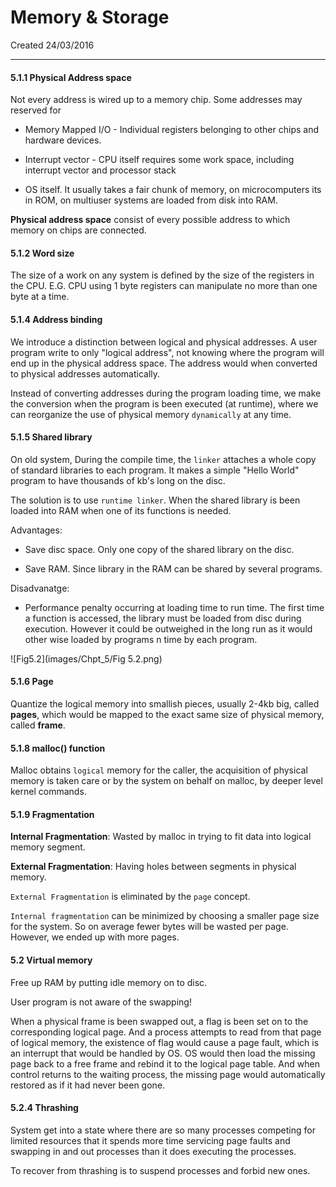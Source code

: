 # Memory & Storage
Created 24/03/2016

---

#### 5.1.1 Physical Address space

Not every address is wired up to a memory chip. Some addresses may reserved for

- Memory Mapped I/O - Individual registers belonging to other chips and hardware devices.

- Interrupt vector - CPU itself requires some work space, including interrupt vector and processor stack

- OS itself. It usually takes a fair chunk of memory, on microcomputers its in ROM, on multiuser systems are loaded from disk into RAM.

**Physical address space** consist of every possible address to which memory on chips are connected.


#### 5.1.2 Word size

The size of a work on any system is defined by the size of the registers in the CPU. E.G. CPU using 1 byte registers can manipulate no more than one byte at a time.

#### 5.1.4 Address binding

We introduce a distinction between logical and physical addresses. A user program write to only "logical address", not knowing where the program will end up in the physical address space. The address would when converted to physical addresses automatically.

Instead of converting addresses during the program loading time, we make the conversion when the program is been executed (at runtime), where we can reorganize the use of physical memory `dynamically` at any time.

#### 5.1.5 Shared library

On old system, During the compile time, the `linker` attaches a whole copy of standard libraries to each program. It makes a simple "Hello World" program to have thousands of kb's long on the disc.

The solution is to use `runtime linker`. When the shared library is been loaded into RAM when one of its functions is needed.

Advantages:

- Save disc space. Only one copy of the shared library on the disc.

- Save RAM. Since library in the RAM can be shared by several programs.

Disadvanatge:

- Performance penalty occurring at loading time to run time. The first time a function is accessed, the library must be loaded from disc during execution. However it could be outweighed in the long run as it would other wise loaded by programs n time by each program.

![Fig5.2](images/Chpt_5/Fig 5.2.png)

#### 5.1.6 Page

Quantize the logical memory into smallish pieces, usually 2-4kb big, called **pages**, which would be mapped to the exact same size of physical memory, called **frame**.

#### 5.1.8 malloc() function

Malloc obtains `logical` memory for the caller, the acquisition of physical memory is taken care or by the system on behalf on malloc, by deeper level kernel commands.

#### 5.1.9 Fragmentation

**Internal Fragmentation**: Wasted by malloc in trying to fit data into logical memory segment.

**External Fragmentation**: Having holes between segments in physical memory.

`External Fragmentation` is eliminated by the `page` concept.

`Internal fragmentation` can be minimized by choosing a smaller page size for the system. So on average fewer bytes will be wasted per page. However, we ended up with more pages.

#### 5.2 Virtual memory

Free up RAM by putting idle memory on to disc.

User program is not aware of the swapping!

When a physical frame is been swapped out, a flag is been set on to the corresponding logical page. And a process attempts to read from that page of logical memory, the existence of flag would cause a page fault, which is an interrupt that would be handled by OS. OS would then load the missing page back to a free frame and rebind it to the logical page table. And when control returns to the waiting process, the missing page would automatically restored as if it had never been gone.

#### 5.2.4 Thrashing

System get into a state where there are so many processes competing for limited resources that it spends more time servicing page faults and swapping in and out processes than it does executing the processes.

To recover from thrashing is to suspend processes and forbid new ones.
